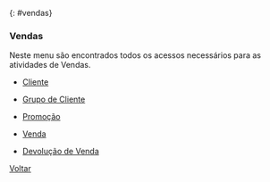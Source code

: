 

{: #vendas}

### Vendas

Neste menu são encontrados todos os acessos necessários para as atividades de Vendas.

- [Cliente](vendas_cliente.md#cadastro)

- [Grupo de Cliente](vendas_grupo_cliente.md#cadastro)

- [Promoção](vendas_promocao.md#promocao)

- [Venda](vendas_venda.md#venda)

- [Devolução de Venda](vendas_devolucao_venda.md#devolucaovenda)

  

[Voltar](index.md)

